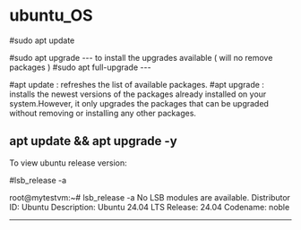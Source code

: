 # ubuntu_OS


#sudo apt update

#sudo apt upgrade                     --- to install the upgrades available ( will no remove packages )
#sudo apt full-upgrade                ---  

#apt update : refreshes the list of available packages.
#apt upgrade  : installs the newest versions of the packages already installed on your system.However, it only upgrades the packages that can be upgraded without removing or installing any other packages.

apt update && apt upgrade -y
---------------------------------------------------------
To view ubuntu release version:


#lsb_release -a

root@mytestvm:~# lsb_release -a
No LSB modules are available.
Distributor ID:	Ubuntu
Description:	Ubuntu 24.04 LTS
Release:	24.04
Codename:	noble

--------------------------------------------------------------


